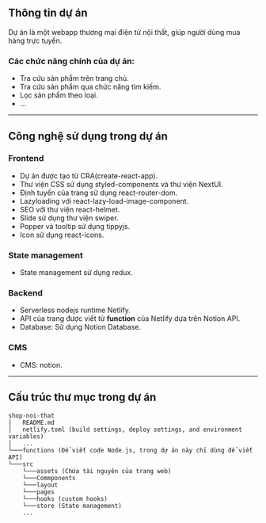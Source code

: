 ## Thông tin dự án

Dự án là một webapp thương mại điện tử nội thất, giúp người dùng mua hàng trực tuyến.

### Các chức năng chính của dự án:

-   Tra cứu sản phẩm trên trang chủ.
-   Tra cứu sản phẩm qua chức năng tìm kiếm.
-   Lọc sản phẩm theo loại.
-   ...

---

## Công nghệ sử dụng trong dự án

### Frontend

-   Dự án được tạo từ CRA(create-react-app).
-   Thư viện CSS sử dụng styled-components và thư viện NextUI.
-   Định tuyến của trang sử dụng react-router-dom.
-   Lazyloading với react-lazy-load-image-component.
-   SEO với thư viện react-helmet.
-   Slide sử dụng thư viện swiper.
-   Popper và tooltip sử dụng tippyjs.
-   Icon sử dụng react-icons.

### State management

-   State management sử dụng redux.

### Backend

-   Serverless nodejs runtime Netlify.
-   API của trang được viết từ **function** của Netlify dựa trên Notion API.
-   Database: Sử dụng Notion Database.

### CMS

-   CMS: notion.

---

## Cấu trúc thư mục trong dự án

```
shop-noi-that
│   README.md
│   netlify.toml (build settings, deploy settings, and environment variables)
│   ...
└───functions (Để viết code Node.js, trong dự án này chỉ dùng để viết API)
└───src
    └───assets (Chứa tài nguyên của trang web)
    └───Commponents
    └───layout
    └───pages
    └───hooks (custom hooks)
    └───store (State management)
    ...
```
